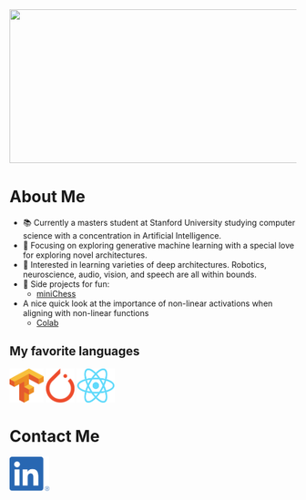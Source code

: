 <img src="./intro.gif" width="1000" height="270">

# About Me
- :books: Currently a masters student at Stanford University studying computer science with a concentration in Artificial Intelligence.
- :flight_departure: Focusing on exploring generative machine learning with a special love for exploring novel architectures. 
- :mag_right: Interested in learning varieties of deep architectures. Robotics, neuroscience, audio, vision, and speech are all within bounds.
- :space_invader: Side projects for fun:
  - [miniChess]("")
- A nice quick look at the importance of non-linear activations when aligning with non-linear functions
  - [Colab]("colab.research.google.com/drive/1on3fjyzP93tkpf2Gray2L6wYLQo5ivca?usp=sharing")

## My favorite languages
<a href="https://www.tensorflow.org"><img src="./images/tensorflow.svg.png" width="60" height="60"></a>
<a href="https://pytorch.org"><img src="./images/pytorch.svg.png" width="50" height="60"></a>
<a href="https://react.dev"><img src="./images/reactjs.svg.png" width="67" height="60"></a>


# Contact Me
<a href="https://linkedin.com/jack-michaels"><img src="./images/linkedin.png" width="70" height="60"></a>
